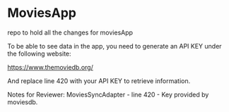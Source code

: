 # MoviesApp
repo to hold all the changes for moviesApp

To be able to see data in the app, you need to generate an API KEY under the following website:

https://www.themoviedb.org/

And replace line 420 with your API KEY to retrieve information.

Notes for Reviewer:
MoviesSyncAdapter - line 420 - Key provided by moviesdb. 
